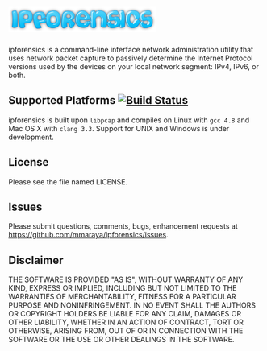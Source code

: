 ![ipforensics logo](ipforensics.png "ipforensics")
==================================================

ipforensics is a command-line interface network administration utility that uses network packet capture to passively determine the Internet Protocol versions used by the devices on your local network segment: IPv4, IPv6, or both.

Supported Platforms [![Build Status](https://travis-ci.org/mmaraya/ipforensics.png?branch=master)](https://travis-ci.org/mmaraya/ipforensics)
-------------------

ipforensics is built upon `libpcap` and compiles on Linux with `gcc 4.8` and Mac OS X with `clang 3.3`. Support for UNIX and Windows is under development.

License
-------

Please see the file named LICENSE. 

Issues
------

Please submit questions, comments, bugs, enhancement requests at https://github.com/mmaraya/ipforensics/issues.

Disclaimer
----------

THE SOFTWARE IS PROVIDED "AS IS", WITHOUT WARRANTY OF ANY KIND, EXPRESS OR IMPLIED, INCLUDING BUT NOT LIMITED TO THE WARRANTIES OF MERCHANTABILITY, FITNESS FOR A PARTICULAR PURPOSE AND NONINFRINGEMENT. IN NO EVENT SHALL THE AUTHORS OR COPYRIGHT HOLDERS BE LIABLE FOR ANY CLAIM, DAMAGES OR OTHER LIABILITY, WHETHER IN AN ACTION OF CONTRACT, TORT OR OTHERWISE, ARISING FROM, OUT OF OR IN CONNECTION WITH THE SOFTWARE OR THE USE OR OTHER DEALINGS IN THE SOFTWARE.
